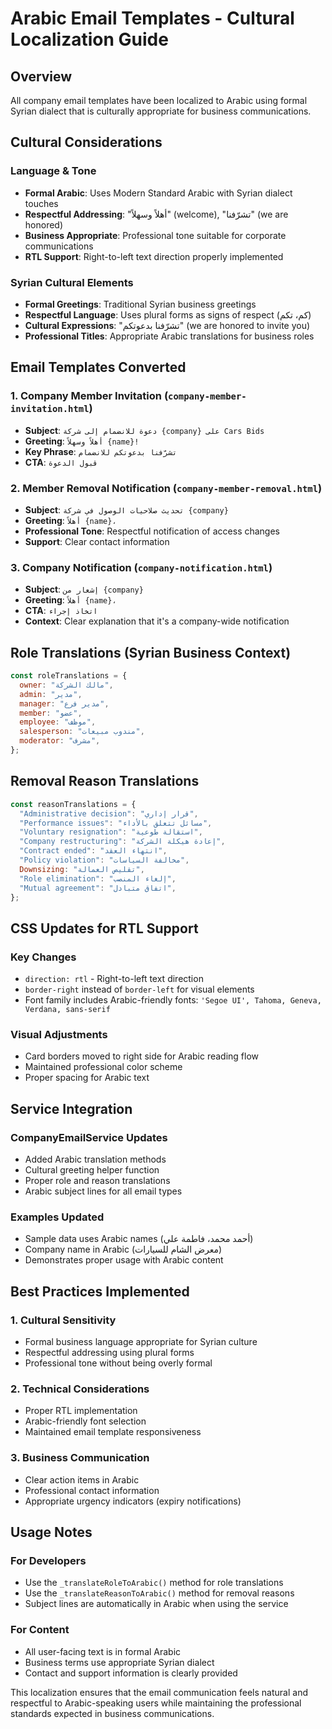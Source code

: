# Arabic Email Templates - Cultural Localization Guide

## Overview

All company email templates have been localized to Arabic using formal Syrian dialect that is culturally appropriate for business communications.

## Cultural Considerations

### Language & Tone

- **Formal Arabic**: Uses Modern Standard Arabic with Syrian dialect touches
- **Respectful Addressing**: "أهلاً وسهلاً" (welcome), "تشرّفنا" (we are honored)
- **Business Appropriate**: Professional tone suitable for corporate communications
- **RTL Support**: Right-to-left text direction properly implemented

### Syrian Cultural Elements

- **Formal Greetings**: Traditional Syrian business greetings
- **Respectful Language**: Uses plural forms as signs of respect (كم، تكم)
- **Cultural Expressions**: "تشرّفنا بدعوتكم" (we are honored to invite you)
- **Professional Titles**: Appropriate Arabic translations for business roles

## Email Templates Converted

### 1. Company Member Invitation (`company-member-invitation.html`)

- **Subject**: `دعوة للانضمام إلى شركة {company} على Cars Bids`
- **Greeting**: `أهلاً وسهلاً {name}!`
- **Key Phrase**: `تشرّفنا بدعوتكم للانضمام`
- **CTA**: `قبول الدعوة`

### 2. Member Removal Notification (`company-member-removal.html`)

- **Subject**: `تحديث صلاحيات الوصول في شركة {company}`
- **Greeting**: `أهلاً {name}،`
- **Professional Tone**: Respectful notification of access changes
- **Support**: Clear contact information

### 3. Company Notification (`company-notification.html`)

- **Subject**: `إشعار من {company}`
- **Greeting**: `أهلاً {name}،`
- **CTA**: `اتخاذ إجراء`
- **Context**: Clear explanation that it's a company-wide notification

## Role Translations (Syrian Business Context)

```javascript
const roleTranslations = {
  owner: "مالك الشركة",
  admin: "مدير",
  manager: "مدير فرع",
  member: "عضو",
  employee: "موظف",
  salesperson: "مندوب مبيعات",
  moderator: "مشرف",
};
```

## Removal Reason Translations

```javascript
const reasonTranslations = {
  "Administrative decision": "قرار إداري",
  "Performance issues": "مسائل تتعلق بالأداء",
  "Voluntary resignation": "استقالة طوعية",
  "Company restructuring": "إعادة هيكلة الشركة",
  "Contract ended": "انتهاء العقد",
  "Policy violation": "مخالفة السياسات",
  Downsizing: "تقليص العمالة",
  "Role elimination": "إلغاء المنصب",
  "Mutual agreement": "اتفاق متبادل",
};
```

## CSS Updates for RTL Support

### Key Changes

- `direction: rtl` - Right-to-left text direction
- `border-right` instead of `border-left` for visual elements
- Font family includes Arabic-friendly fonts: `'Segoe UI', Tahoma, Geneva, Verdana, sans-serif`

### Visual Adjustments

- Card borders moved to right side for Arabic reading flow
- Maintained professional color scheme
- Proper spacing for Arabic text

## Service Integration

### CompanyEmailService Updates

- Added Arabic translation methods
- Cultural greeting helper function
- Proper role and reason translations
- Arabic subject lines for all email types

### Examples Updated

- Sample data uses Arabic names (أحمد محمد، فاطمة علي)
- Company name in Arabic (معرض الشام للسيارات)
- Demonstrates proper usage with Arabic content

## Best Practices Implemented

### 1. Cultural Sensitivity

- Formal business language appropriate for Syrian culture
- Respectful addressing using plural forms
- Professional tone without being overly formal

### 2. Technical Considerations

- Proper RTL implementation
- Arabic-friendly font selection
- Maintained email template responsiveness

### 3. Business Communication

- Clear action items in Arabic
- Professional contact information
- Appropriate urgency indicators (expiry notifications)

## Usage Notes

### For Developers

- Use the `_translateRoleToArabic()` method for role translations
- Use the `_translateReasonToArabic()` method for removal reasons
- Subject lines are automatically in Arabic when using the service

### For Content

- All user-facing text is in formal Arabic
- Business terms use appropriate Syrian dialect
- Contact and support information is clearly provided

This localization ensures that the email communication feels natural and respectful to Arabic-speaking users while maintaining the professional standards expected in business communications.
